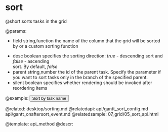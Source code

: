 sort
=============

@short:sorts tasks in the grid
	

@params:
- field		string,function		the name of the column that the  grid will be sorted by or a custom sorting function
* desc		boolean	 			specifies the sorting direction: <i>true</i> - descending sort and <i>false</i> - ascending<br> sort. By default, <i>false</i>
* parent	string,number		the id of the parent task. Specify the parameter if you want to sort tasks only in the branch of the specified parent.
* silent	boolean	 			specifies whether rendering should be invoked after reordering items



@example:
<input type='button'  value='Sort by task name' onclick='sortByName()'>
<script>
	var n_direction = false;
	function sortByName(){
        if (n_direction){
            gantt.sort("text",false);
        } else {
            gantt.sort("text",true);
        }
        n_direction = !n_direction;
	};
	gantt.init("gantt_here");
</script>

@related:
	desktop/sorting.md
@relatedapi:
	api/gantt_sort_config.md
    api/gantt_onaftersort_event.md
@relatedsample:
	07_grid/05_sort_api.html

@template:	api_method
@descr:

